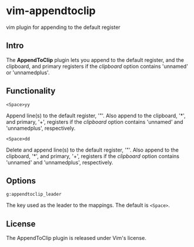 # vim-appendtoclip
vim plugin for appending to the default register

## Intro

The **AppendToClip** plugin lets you append to the default register, and the
clipboard, and primary registers if the *clipboard* option contains 'unnamed'
or 'unnamedplus'.

## Functionality

```vim
<Space>yy
```
Append line(s) to the default register, '"'. Also append to the clipboard,
'\*', and primary, '+', registers if the *clipboard* option contains 'unnamed'
and 'unnamedplus', respectively.

```vim
<Space>dd
```
Delete and append line(s) to the default register, '"'. Also append to the
clipboard, '\*', and primary, '+', registers if the *clipboard* option contains
'unnamed' and 'unnamedplus', respectively.

## Options

```vim
g:appendtoclip_leader
```
The key used as the leader to the mappings. The default is `<Space>`.

## License
The AppendToClip plugin is released under Vim's license.

